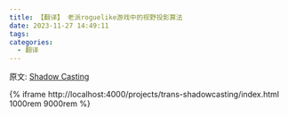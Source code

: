 ```yaml
---
title: 【翻译】 老派roguelike游戏中的视野投影算法
date: 2023-11-27 14:49:11
tags:
categories:
  - 翻译
---
```

原文: [Shadow Casting](https://www.albertford.com/shadowcasting/)

{% iframe http://localhost:4000/projects/trans-shadowcasting/index.html 1000rem 9000rem %}
